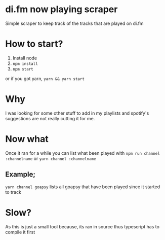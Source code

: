 # di.fm now playing scraper

Simple scraper to keep track of the tracks that are played on di.fm

# How to start?
1) Install node
2) `npm install`
3) `npm start`

or if you got yarn, `yarn && yarn start`

# Why
I was looking for some other stuff to add in my playlists and spotify's suggestions are not really cutting it for me.

# Now what
Once it ran for a while you can list what been played with
`npm run channel :channelname` or `yarn channel :channelname`

## Example;
`yarn channel goapsy` lists all goapsy that have been played since it started to track

# Slow?
As this is just a small tool because, its ran in source thus typescript has to compile it first